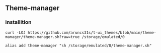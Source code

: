 ## Theme-manager
### installition
```
curl -LOJ https://github.com/aruncs31s/t-ui_themes/blob/main/theme-manager/theme-manager.sh?raw=true /storage/emulated/0

alias add theme-manager "sh /storage/emulated/0/theme-manager.sh"
```
